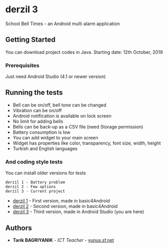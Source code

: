 # derzil 3

School Bell Times - an Android multi alarm application

## Getting Started

You can download project codes in Java.
Starting date: 12th October, 2019

### Prerequisites

Just need Android Studio (4.1 or newer version)

## Running the tests

- Bell can be on/off, bell tone can be changed 
- Vibration can be on/off
- Android notification is available on lock screen
- No limit for adding bells
- Bells can be back-up as a CSV file (need Storage permission)
- Battery consumption is low
- You can add widget to your main screen
- Widget has properties like color, transparency, font size, width, height
- Turkish and English languages 

### And coding style tests

You can install older versions for tests

```
derzil 1 - Battery problem 
derzil 2 - Few options
derzil 3 - Current project 
```


* [derzil 1](https://play.google.com/store/apps/details?id=derZilTuzla.App) - First version, made in basic4Android
* [derzil 2](https://play.google.com/store/apps/details?id=derZil2.App) - Second version, made in basic4Android
* [derzil 3](https://play.google.com/store/apps/details?id=com.tuzla.derzil3) - Third version, made in Android Studio (you are here)

## Authors

* **Tarik BAGRIYANIK** - *ICT Teacher* - [yunus.sf.net](http://yunus.sf.net)
